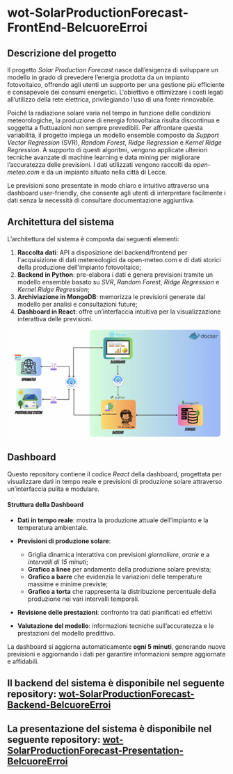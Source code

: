 # wot-SolarProductionForecast-FrontEnd-BelcuoreErroi
## Descrizione del progetto

Il progetto *Solar Production Forecast* nasce dall’esigenza di sviluppare un modello in grado di prevedere l’energia prodotta da un impianto fotovoltaico, offrendo agli utenti un supporto per una gestione più efficiente e consapevole dei consumi energetici. L'obiettivo è ottimizzare i costi legati all’utilizzo della rete elettrica, privilegiando l’uso di una fonte rinnovabile.

Poiché la radiazione solare varia nel tempo in funzione delle condizioni meteorologiche, la produzione di energia fotovoltaica risulta discontinua e soggetta a fluttuazioni non sempre prevedibili. Per affrontare questa variabilità, il progetto impiega un modello ensemble composto da *Support Vector Regression* (SVR), *Random Forest*, *Ridge Regression* e *Kernel Ridge Regression*. A supporto di questi algoritmi, vengono applicate ulteriori tecniche avanzate di machine learning e data mining per migliorare l’accuratezza delle previsioni. I dati utilizzati vengono raccolti da *open-meteo.com* e da un impianto situato nella città di Lecce.

Le previsioni sono presentate in modo chiaro e intuitivo attraverso una dashboard user-friendly, che consente agli utenti di interpretare facilmente i dati senza la necessità di consultare documentazione aggiuntiva.

## Architettura del sistema

L’architettura del sistema è composta dai seguenti elementi:

1. **Raccolta dati**: API a disposizione del backend/frontend per l'acquisizione di dati metereologici da open-meteo.com e di dati storici della produzione dell'impianto fotovoltaico;
2. **Backend in Python**: pre-elabora i dati e genera previsioni tramite un modello ensemble basato su *SVR*, *Random Forest*, *Ridge Regression* e *Kernel Ridge Regression*;
3. **Archiviazione in MongoDB**: memorizza le previsioni generate dal modello per analisi e consultazioni future;
4. **Dashboard in React**: offre un’interfaccia intuitiva per la visualizzazione interattiva delle previsioni.

![Architettura](proposta.png)

## Dashboard  

Questo repository contiene il codice *React* della dashboard, progettata per visualizzare dati in tempo reale e previsioni di produzione solare attraverso un’interfaccia pulita e modulare.  

#### Struttura della Dashboard  

- **Dati in tempo reale**: mostra la produzione attuale dell’impianto e la temperatura ambientale.
- **Previsioni di produzione solare**:
  - Griglia dinamica interattiva con previsioni *giornaliere*, *orarie* e a *intervalli di 15 minuti*; 
  -  **Grafico a linee** per andamento della produzione solare prevista;
  -  **Grafico a barre** che evidenzia le variazioni delle temperature massime e minime previste;
  -  **Grafico a torta** che rappresenta la distribuzione percentuale della produzione nei vari intervalli temporali.

- **Revisione delle prestazioni**: confronto tra dati pianificati ed effettivi  

- **Valutazione del modello**: informazioni tecniche sull’accuratezza e le prestazioni del modello predittivo. 

La dashboard si aggiorna automaticamente **ogni 5 minuti**, generando nuove previsioni e aggiornando i dati per garantire informazioni sempre aggiornate e affidabili.  

## Il backend del sistema è disponibile nel seguente repository: [wot-SolarProductionForecast-Backend-BelcuoreErroi](https://github.com/GErroi/wot-SolarProductionForecast-Backend-BelcuoreErroi)
## La presentazione del sistema è disponibile nel seguente repository: [wot-SolarProductionForecast-Presentation-BelcuoreErroi](https://github.com/GErroi/wot-SolarProductionForecast-Presentation-BelcuoreErroi)

